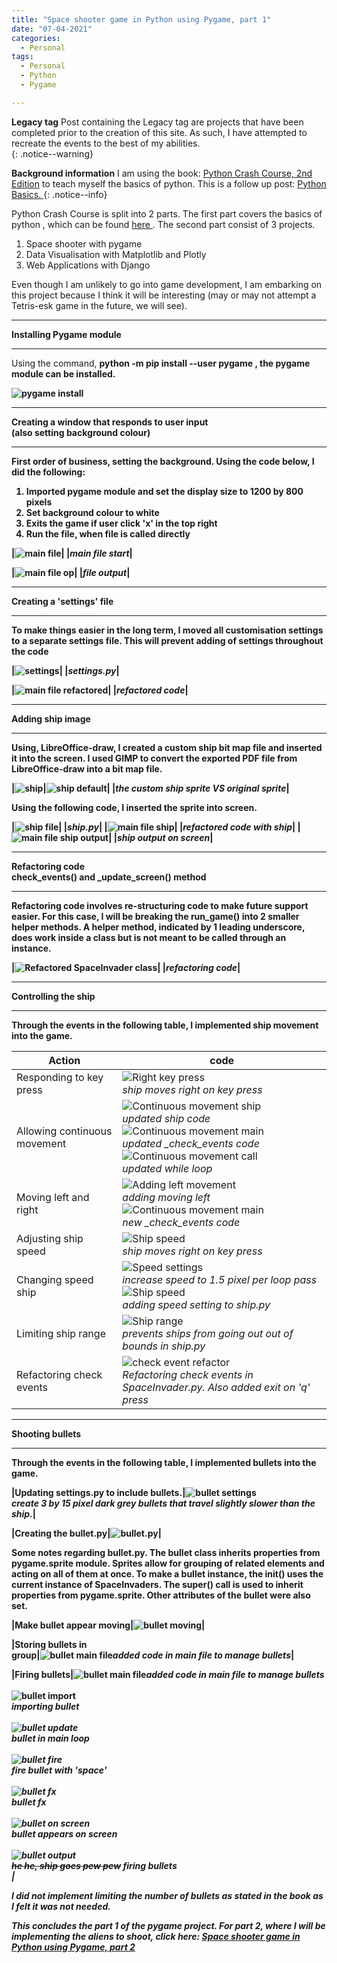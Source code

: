 ```yaml
---
title: "Space shooter game in Python using Pygame, part 1"
date: "07-04-2021"
categories:
  - Personal
tags:
  - Personal
  - Python
  - Pygame

---
```

**Legacy tag** Post containing the Legacy tag are projects that have been completed prior to the creation of this site. As such, I have attempted to recreate the events to the best of my abilities.   
{: .notice--warning}

**Background information** I am using the book: <a href="https://nostarch.com/pythoncrashcourse2e">Python Crash Course, 2nd Edition</a> to teach myself the basics of python. This is a follow up post: <a href="https://khkhiu.github.io/personal/personal-python-basics/"> Python Basics. </a>
{: .notice--info}


Python Crash Course is split into 2 parts. The first part covers the basics of python , which can be found <a href="https://khkhiu.github.io/personal/personal-python-basics/"> here </a>. The second part consist of 3 projects.

1. Space shooter with pygame
2. Data Visualisation with Matplotlib and Plotly
3. Web Applications with Django

Even though I am unlikely to go into game development, I am embarking on this project because I think it will be interesting (may or may not attempt a Tetris-esk game in the future, we will see).

***

<strong>Installing Pygame module</strong>

***
Using the command, <strong>python -m pip install --user pygame<strong> , the pygame module can be installed.

![pygame install](/assets/images/common/Placeholder.png)

***

<strong>Creating a window that responds to user input<br>(also setting background colour)<strong>

***

First order of business, setting the background. Using the code below, I did the following:
1. Imported pygame module and set the display size to 1200 by 800 pixels
2. Set background colour to white 
3. Exits the game if user click 'x' in the top right
4. Run the file, when file is called directly

|![main file](/assets/images/personal-python-pygame/main_file.png)|
|<em>main file start</em>|

|![main file op](/assets/images/personal-python-pygame/main_file_op.png)|
|<em>file output</em>|

***

<strong>Creating a 'settings' file<strong>

***
To make things easier in the long term, I moved all customisation settings to a separate settings file. This will prevent adding of settings throughout the code

|![settings](/assets/images/personal-python-pygame/settings.png)|
|<em>settings.py</em>|

|![main file refactored](/assets/images/personal-python-pygame/main_file_RE.png)|
|<em>refactored code</em>|


***

<strong>Adding ship image<strong>

***

Using, LibreOffice-draw, I created a custom ship bit map file and inserted it into the screen. I used GIMP to convert the exported PDF file from LibreOffice-draw into a bit map file.

|![ship](/assets/images/personal-python-pygame/Ship.bmp)|![ship default](/assets/images/personal-python-pygame/ship_default.bmp)|
|<em>the custom ship sprite VS original sprite</em>|

Using the following code, I inserted the sprite into screen.

|![ship file](/assets/images/personal-python-pygame/ship_file.png)|
|<em>ship.py</em>|
|![main file ship](/assets/images/personal-python-pygame/main_file_ship.png)|
|<em>refactored code with ship</em>|
|![main file ship output](/assets/images/personal-python-pygame/ship_file_op.png)|
|<em>ship output on screen</em>|

***

<strong>Refactoring code<br>check_events() and _update_screen() method<strong>

***

Refactoring code involves re-structuring code to make future support easier. For this case, I will be breaking the run_game() into 2 smaller helper methods. A helper method, indicated by 1 leading underscore, does work inside a class but is not meant to be called through an instance.

|![Refactored SpaceInvader class](/assets/images/personal-python-pygame/SI_refactor.png)|
|<em>refactoring code</em>|

***

<strong>Controlling the ship<strong>

***
Through the events in the following table, I implemented ship movement into the game.

| Action     | code |
| ----------- | ----------- |
| Responding to key press|![Right key press](/assets/images/personal-python-pygame/R_keypress.png)<br><em>ship moves right on key press</em>|
| Allowing continuous movement|![Continuous movement ship](/assets/images/personal-python-pygame/con_movement_ship_R.png)<br><em>updated ship code</em><br>![Continuous movement main](/assets/images/personal-python-pygame/con_movement_main_R.png)<br><em>updated _check_events code</em><br>![Continuous movement call](/assets/images/personal-python-pygame/con_movement_call.png)<br><em>updated while loop</em>|
|Moving left and right|![Adding left movement](/assets/images/personal-python-pygame/con_movement_ship_RL.png)<br><em>adding moving left</em><br>![Continuous movement main](/assets/images/personal-python-pygame/con_movement_main_RL.png)<br><em>new _check_events code</em>|
|Adjusting ship speed|![Ship speed](/assets/images/personal-python-pygame/R_keypress.png)<br><em>ship moves right on key press</em>|
| Changing speed ship|![Speed settings](/assets/images/personal-python-pygame/speed_setting.png)<br><em>increase speed to 1.5 pixel per loop pass</em><br>![Ship speed](/assets/images/personal-python-pygame/speed_ship.png)<br><em>adding speed setting to ship.py</em>|
| Limiting ship range|![Ship range](/assets/images/personal-python-pygame/range_ship.png)<br><em>prevents ships from going out out of bounds in ship.py</em>|
| Refactoring check events|![check event refactor](/assets/images/personal-python-pygame/check_event_refactor.png)<br><em>Refactoring check events in SpaceInvader.py. Also added exit on 'q' press</em>|

***

<strong>Shooting bullets<strong>

***

Through the events in the following table, I implemented bullets into the game.

|Updating settings.py to include bullets.|![bullet settings](/assets/images/personal-python-pygame/bullet_setting.png)<br><em>create 3 by 15 pixel dark grey bullets that travel slightly slower than the ship.</em>|

|Creating the bullet.py|![bullet.py](/assets/images/personal-python-pygame/bullet_file.png)|

Some notes regarding bullet.py. The bullet class inherits properties from pygame.sprite module. Sprites allow for grouping of related elements and acting on all of them at once. To make a bullet instance, the __init()__ uses the current instance of SpaceInvaders. The super() call is used to inherit properties from pygame.sprite. Other attributes of the bullet were also set.

|Make bullet appear moving|![bullet moving](/assets/images/personal-python-pygame/bullet_file_move.png)|

|Storing bullets in<br> group|![bullet main file](/assets/images/personal-python-pygame/bullet_file_grp.png)<em>added code in main file to manage bullets</em>|

|Firing bullets|![bullet main file](/assets/images/personal-python-pygame/bullet_file_grp.png)<em>added code in main file to manage bullets</em><br><br>![bullet import](/assets/images/personal-python-pygame/bullet_import.png)<br><em>importing bullet<br><br>![bullet update](/assets/images/personal-python-pygame/bullet_update.png)<br><em>bullet in main loop</em><br><br>![bullet fire](/assets/images/personal-python-pygame/bullet_input_space.png)<br><em>fire bullet with 'space'</em><br><br>![bullet fx](/assets/images/personal-python-pygame/bullet_fx.png)<br><em>bullet fx</em><br><br>![bullet on screen](/assets/images/personal-python-pygame/bullet_screen.png)<br><em>bullet appears on screen</em><br><br>![bullet output](/assets/images/personal-python-pygame/bullet_op.png)<br><em><s>he he, ship goes pew pew</s> firing bullets</em><br>|

I did not implement limiting the number of bullets as stated in the book as I felt it was not needed.

This concludes the part 1 of the pygame project. For part 2, where I will be implementing the aliens to shoot, click here: <a href="https://khkhiu.github.io/personal/personal-python-pygame-2/">Space shooter game in Python using Pygame, part 2</a>  






